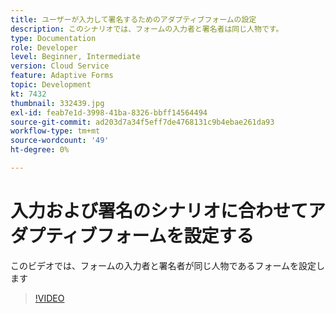```yaml
---
title: ユーザーが入力して署名するためのアダプティブフォームの設定
description: このシナリオでは、フォームの入力者と署名者は同じ人物です。
type: Documentation
role: Developer
level: Beginner, Intermediate
version: Cloud Service
feature: Adaptive Forms
topic: Development
kt: 7432
thumbnail: 332439.jpg
exl-id: feab7e1d-3998-41ba-8326-bbff14564494
source-git-commit: ad203d7a34f5eff7de4768131c9b4ebae261da93
workflow-type: tm+mt
source-wordcount: '49'
ht-degree: 0%

---
```


# 入力および署名のシナリオに合わせてアダプティブフォームを設定する


このビデオでは、フォームの入力者と署名者が同じ人物であるフォームを設定します

>[!VIDEO](https://video.tv.adobe.com/v/332439/?quality=9&learn=on)
